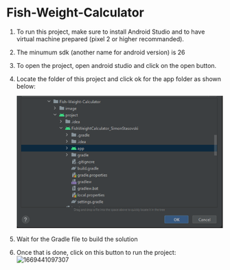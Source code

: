 # Fish-Weight-Calculator

1. To run this project, make sure to install Android Studio and to have virtual machine prepared (pixel 2 or higher recommanded).
2. The minumum sdk (another name for android version) is 26
3. To open the project, open android studio and click on the open button.
4. Locate the folder of this project and click ok for the app folder as shown below:

   ![1669444091008](image/README/1669444091008.png)
5. Wait for the Gradle file to build the solution
6. Once that is done, click on this button to run the project: ![1669441097307](https://file+.vscode-resource.vscode-cdn.net/c%3A/Users/simon/Documents/Trip-Tracker/image/README/1669441097307.png)
